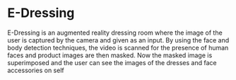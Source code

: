 # E-Dressing

E-Dressing is an augmented reality dressing room where the image of the user is captured by the camera and given as an input. By using the face and body detection techniques, the video is scanned for the presence of human faces and product images are then masked. Now the masked image is superimposed and the user can see the images of the dresses and face accessories on self
